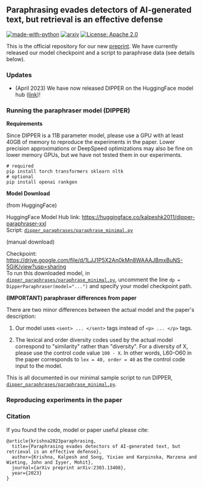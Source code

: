 ## Paraphrasing evades detectors of AI-generated text, but retrieval is an effective defense

[![made-with-python](https://img.shields.io/badge/Made%20with-Python-red.svg)](#python)
[![arxiv](https://img.shields.io/badge/arXiv-2303.13408-b31b1b.svg)](https://arxiv.org/abs/2303.13408)
[![License: Apache 2.0](https://img.shields.io/badge/License-Apache--2.0-blue.svg)](https://opensource.org/licenses/Apache-2.0)

This is the official repository for our new [preprint](https://arxiv.org/pdf/2303.13408.pdf). We have currently released our model checkpoint and a script to paraphrase data (see details below).

### Updates

* (April 2023) We have now released DIPPER on the HuggingFace model hub ([link](https://huggingface.co/kalpeshk2011/dipper-paraphraser-xxl))!

### Running the paraphraser model (DIPPER)

**Requirements**

Since DIPPER is a 11B parameter model, please use a GPU with at least 40GB of memory to reproduce the experiments in the paper. Lower precision approximations or DeepSpeed optimizations may also be fine on lower memory GPUs, but we have not tested them in our experiments.

```
# required
pip install torch transformers sklearn nltk
# optional
pip install openai rankgen
```

**Model Download**

(from HuggingFace)

HuggingFace Model Hub link: https://huggingface.co/kalpeshk2011/dipper-paraphraser-xxl  
Script: [`dipper_paraphrases/paraphrase_minimal.py`](dipper_paraphrases/paraphrase_minimal.py)

(manual download)

Checkpoint: https://drive.google.com/file/d/1LJJ1P5X2An0kMn8WAAAJBmxBuNS-5GiK/view?usp=sharing  
To run this downloaded model, in [`dipper_paraphrases/paraphrase_minimal.py`](dipper_paraphrases/paraphrase_minimal.py), uncomment the line `dp = DipperParaphraser(model="...")` and specify your model checkpoint path.

**(IMPORTANT) paraphraser differences from paper**

There are two minor differences between the actual model and the paper's description:

1. Our model uses `<sent> ... </sent>` tags instead of `<p> ... </p>` tags.

2. The lexical and order diversity codes used by the actual model correspond to "similarity" rather than "diversity". For a diversity of X, please use the control code value `100 - X`. In other words, L60-O60 in the paper corresponds to `lex = 40, order = 40` as the control code input to the model.

This is all documented in our minimal sample script to run DIPPER, [`dipper_paraphrases/paraphrase_minimal.py`](dipper_paraphrases/paraphrase_minimal.py).

### Reproducing experiments in the paper



### Citation

If you found the code, model or paper useful please cite:

```
@article{krishna2023paraphrasing,
  title={Paraphrasing evades detectors of AI-generated text, but retrieval is an effective defense},
  author={Krishna, Kalpesh and Song, Yixiao and Karpinska, Marzena and Wieting, John and Iyyer, Mohit},
  journal={arXiv preprint arXiv:2303.13408},
  year={2023}
}
```
